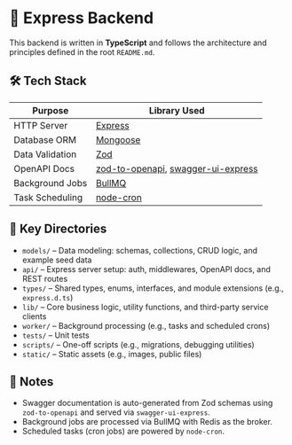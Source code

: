 # 🚀 Express Backend

This backend is written in **TypeScript** and follows the architecture and principles defined in the root `README.md`.

## 🛠️ Tech Stack

| Purpose         | Library Used                                                                                                                               |
| --------------- | ------------------------------------------------------------------------------------------------------------------------------------------ |
| HTTP Server     | [Express](https://expressjs.com/)                                                                                                          |
| Database ORM    | [Mongoose](https://mongoosejs.com/)                                                                                                        |
| Data Validation | [Zod](https://zod.dev/)                                                                                                                    |
| OpenAPI Docs    | [zod-to-openapi](https://github.com/asteasolutions/zod-to-openapi), [swagger-ui-express](https://www.npmjs.com/package/swagger-ui-express) |
| Background Jobs | [BullMQ](https://docs.bullmq.io/)                                                                                                          |
| Task Scheduling | [node-cron](https://www.npmjs.com/package/node-cron)                                                                                       |

## 📁 Key Directories

- `models/` – Data modeling: schemas, collections, CRUD logic, and example seed data
- `api/` – Express server setup: auth, middlewares, OpenAPI docs, and REST routes
- `types/` – Shared types, enums, interfaces, and module extensions (e.g., `express.d.ts`)
- `lib/` – Core business logic, utility functions, and third-party service clients
- `worker/` – Background processing (e.g., tasks and scheduled crons)
- `tests/` – Unit tests
- `scripts/` – One-off scripts (e.g., migrations, debugging utilities)
- `static/` – Static assets (e.g., images, public files)

## 📌 Notes

- Swagger documentation is auto-generated from Zod schemas using `zod-to-openapi` and served via `swagger-ui-express`.
- Background jobs are processed via BullMQ with Redis as the broker.
- Scheduled tasks (cron jobs) are powered by `node-cron`.
